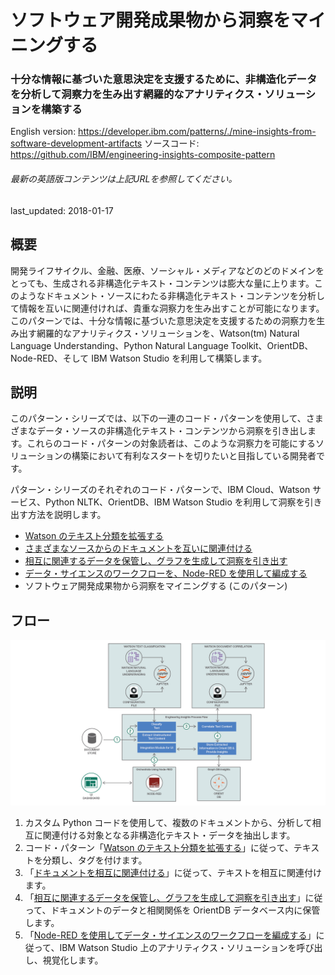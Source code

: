# ソフトウェア開発成果物から洞察をマイニングする

### 十分な情報に基づいた意思決定を支援するために、非構造化データを分析して洞察力を生み出す網羅的なアナリティクス・ソリューションを構築する

English version: https://developer.ibm.com/patterns/./mine-insights-from-software-development-artifacts
  ソースコード: https://github.com/IBM/engineering-insights-composite-pattern

###### 最新の英語版コンテンツは上記URLを参照してください。
last_updated: 2018-01-17

 
<!--
_**Note: This pattern is part of a composite pattern.** These are code patterns that can be stand-alone applications or might be a continuation of another code pattern. This composite pattern consists of:_

* [Watson のテキスト分類を拡張する](https://github.com/IBM/japan-technology/blob/main/Code-Patterns/extend-watson-text-classification)
* [さまざまなソースからのドキュメントを互いに関連付ける](https://github.com/IBM/japan-technology/blob/main/Code-Patterns/watson-document-correlation)
* [相互に関連するデータを保管し、グラフを生成して洞察を引き出す](https://github.com/IBM/japan-technology/blob/main/Code-Patterns/store-graph-and-derive-insights-from-interconnected-data)
* [データ・サイエンスのワークフローを、Node-RED を使用して編成する](https://github.com/IBM/japan-technology/blob/main/Code-Patterns/orchestrate-data-science-workflows-using-node-red)
* ソフトウェア開発成果物から洞察をマイニングする (このパターン)
-->

## 概要

開発ライフサイクル、金融、医療、ソーシャル・メディアなどのどのドメインをとっても、生成される非構造化テキスト・コンテンツは膨大な量に上ります。このようなドキュメント・ソースにわたる非構造化テキスト・コンテンツを分析して情報を互いに関連付ければ、貴重な洞察力を生み出すことが可能になります。このパターンでは、十分な情報に基づいた意思決定を支援するための洞察力を生み出す網羅的なアナリティクス・ソリューションを、Watson(tm) Natural Language Understanding、Python Natural Language Toolkit、OrientDB、Node-RED、そして IBM Watson Studio を利用して構築します。

## 説明

このパターン・シリーズでは、以下の一連のコード・パターンを使用して、さまざまなデータ・ソースの非構造化テキスト・コンテンツから洞察を引き出します。これらのコード・パターンの対象読者は、このような洞察力を可能にするソリューションの構築において有利なスタートを切りたいと目指している開発者です。

パターン・シリーズのそれぞれのコード・パターンで、IBM Cloud、Watson サービス、Python NLTK、OrientDB、IBM Watson Studio を利用して洞察を引き出す方法を説明します。

* [Watson のテキスト分類を拡張する](https://github.com/IBM/japan-technology/blob/main/Code-Patterns/extend-watson-text-classification)
* [さまざまなソースからのドキュメントを互いに関連付ける](https://github.com/IBM/japan-technology/blob/main/Code-Patterns/watson-document-correlation)
* [相互に関連するデータを保管し、グラフを生成して洞察を引き出す](https://github.com/IBM/japan-technology/blob/main/Code-Patterns/store-graph-and-derive-insights-from-interconnected-data)
* [データ・サイエンスのワークフローを、Node-RED を使用して編成する](https://github.com/IBM/japan-technology/blob/main/Code-Patterns/orchestrate-data-science-workflows-using-node-red)
* ソフトウェア開発成果物から洞察をマイニングする (このパターン)

## フロー

![フロー](./images/engineering-insights-composite-pattern-arch-flow.png)

1. カスタム Python コードを使用して、複数のドキュメントから、分析して相互に関連付ける対象となる非構造化テキスト・データを抽出します。
2. コード・パターン「[Watson のテキスト分類を拡張する](https://github.com/IBM/watson-document-classifier)」に従って、テキストを分類し、タグを付けます。
3. 「[ドキュメントを相互に関連付ける](https://github.com/IBM/watson-document-co-relation)」に従って、テキストを相互に関連付けます。
4. 「[相互に関連するデータを保管し、グラフを生成して洞察を引き出す](https://github.com/IBM/graph-db-insights)」に従って、ドキュメントのデータと相関関係を OrientDB データベース内に保管します。
5. 「[Node-RED を使用してデータ・サイエンスのワークフローを編成する](https://github.com/IBM/node-red-dsx-workflow)」に従って、IBM Watson Studio 上のアナリティクス・ソリューションを呼び出し、視覚化します。
